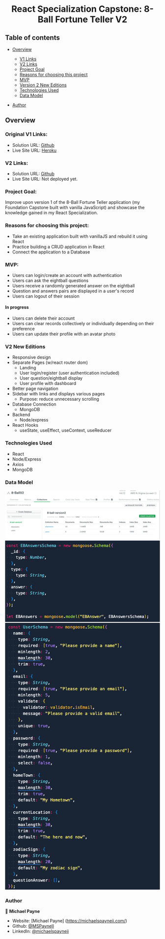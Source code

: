 <h1 align="center">React Specialization Capstone: 8-Ball Fortune Teller V2</h1>

## Table of contents

- [Overview](#overview)

  - [V1 Links](#original-v1-links)
  - [V2 Links](#v2-links)
  - [Project Goal](#project-goal)
  - [Reasons for choosing this project](#reasons-for-choosing-this-project)
  - [MVP](#build-features)
  - [Version 2 New Editions](#v2-new-editions)
  - [Technologies Used](#technologies-used)
  - [Data Model](#data-model)

- [Author](#author)

## Overview

### Original V1 Links:

- Solution URL: [Github](https://github.com/MSPayneII/foundations-capstone)
- Live Site URL: [Heroku](https://mpayne-foundation-capstone.herokuapp.com/)

### V2 Links:

- Solution URL: [Github](https://github.com/MSPayneII/8-ball-fortune-teller-v2)
- Live Site URL: Not deployed yet.

### Project Goal:

Improve upon version 1 of the 8-Ball Fortune Teller application (my Foundation Capstone built with vanilla JavaScript) and showcase the knowledge gained in my React Specialization.

### Reasons for choosing this project:

- Take an existing application built with vanillaJS and rebuild it using React
- Practice building a CRUD application in React
- Connect the application to a Database

### MVP:

- Users can login/create an account with authentication
- Users can ask the eightball questions
- Users receive a randomly generated answer on the eightball
- Question and answers pairs are displayed in a user's record
- Users can logout of their session

#### In progress

- Users can delete their account
- Users can clear records collectively or individually depending on their preference
- Users can update their profile with an avatar photo

### V2 New Editions

- Responsive design
- Separate Pages (w/react router dom)
  - Landing
  - User login/register (user authentication included)
  - User question/eightball display
  - User profile with dashboard
- Better page navigation
- Sidebar with links and displays various pages
  - Purpose: reduce unnecessary scrolling
- Database Connection
  - MongoDB
- Backend
  - Node/express
- React Hooks
  - useState, useEffect, useContext, useReducer

### Technologies Used

- React
- Node/Express
- Axios
- MongoDB

### Data Model

![screenshot](screenshot.png)
![answersScreenshot](EbanswersSchema.png)
![usersScreenshot](usersSchema.png)

### Author

👤 **Michael Payne**

- Website: [Michael Payne] (https://michaelspayneii.com/)
- Github: [@MSPayneII](https://github.com/MSPayneII)
- LinkedIn: [@michaelspayneii](https://linkedin.com/in/michaelspayneii)
